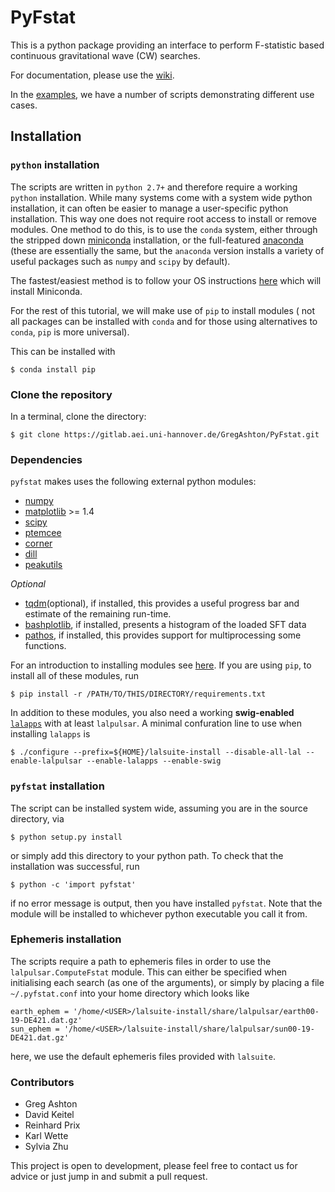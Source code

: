 # PyFstat

This is a python package providing an interface to perform F-statistic based
continuous gravitational wave (CW) searches.

For documentation, please use the [wiki](https://gitlab.aei.uni-hannover.de/GregAshton/PyFstat/wikis/home).

In the
[examples](https://gitlab.aei.uni-hannover.de/GregAshton/PyFstat/tree/master/examples),
we have a number of scripts demonstrating different use cases.


## Installation

### `python` installation
The scripts are written in `python 2.7+` and therefore require a working
`python` installation. While many systems come with a system wide python
installation, it can often be easier to manage a user-specific python
installation. This way one does not require root access to install or remove
modules. One method to do this, is to use the `conda` system, either through
the stripped down [miniconda](http://conda.pydata.org/miniconda.html)
installation, or the full-featured
[anaconda](https://www.continuum.io/downloads) (these are essentially the
same, but the `anaconda` version installs a variety of useful packages such as
`numpy` and `scipy` by default).

The fastest/easiest method is to follow your OS instructions
[here](https://conda.io/docs/install/quick.html) which will install Miniconda.

For the rest of this tutorial, we will make use of `pip` to install modules (
not all packages can be installed with `conda` and for those using alternatives
to `conda`, `pip` is more universal).

This can be installed with
```
$ conda install pip
```

### Clone the repository

In a terminal, clone the directory:

```
$ git clone https://gitlab.aei.uni-hannover.de/GregAshton/PyFstat.git
```

### Dependencies

`pyfstat` makes uses the following external python modules:

* [numpy](http://www.numpy.org/)
* [matplotlib](http://matplotlib.org/) >= 1.4
* [scipy](https://www.scipy.org/)
* [ptemcee](https://github.com/willvousden/ptemcee)
* [corner](https://pypi.python.org/pypi/corner/)
* [dill](https://pypi.python.org/pypi/dill)
* [peakutils](https://pypi.python.org/pypi/PeakUtils)

*Optional*
* [tqdm](https://pypi.python.org/pypi/tqdm)(optional), if installed, this
  provides a useful progress bar and estimate of the remaining run-time.
* [bashplotlib](https://github.com/glamp/bashplotlib), if installed, presents
  a histogram of the loaded SFT data
* [pathos](https://pypi.python.org/pypi/pathos), if installed, this provides
  support for multiprocessing some functions.

For an introduction to installing modules see
[here](https://docs.python.org/3.5/installing/index.html). If you are using
`pip`, to install all of these modules, run
```
$ pip install -r /PATH/TO/THIS/DIRECTORY/requirements.txt
```

In addition to these modules, you also need a working **swig-enabled**
[`lalapps`](http://software.ligo.org/docs/lalsuite/lalsuite/) with
  at least `lalpulsar`. A minimal confuration line to use when installing
`lalapps` is

```
$ ./configure --prefix=${HOME}/lalsuite-install --disable-all-lal --enable-lalpulsar --enable-lalapps --enable-swig
```


### `pyfstat` installation

The script can be installed system wide, assuming you are in the source directory, via
```
$ python setup.py install
```
or simply add this directory to your python path. To check that the installation
was successful, run
```
$ python -c 'import pyfstat'
```
if no error message is output, then you have installed `pyfstat`. Note that
the module will be installed to whichever python executable you call it from.

### Ephemeris installation

The scripts require a path to ephemeris files in order to use the
`lalpulsar.ComputeFstat` module. This can either be specified when initialising
each search (as one of the arguments), or simply by placing a file
`~/.pyfstat.conf` into your home directory which looks like

```
earth_ephem = '/home/<USER>/lalsuite-install/share/lalpulsar/earth00-19-DE421.dat.gz'
sun_ephem = '/home/<USER>/lalsuite-install/share/lalpulsar/sun00-19-DE421.dat.gz'
```
here, we use the default ephemeris files provided with `lalsuite`.

### Contributors

* Greg Ashton
* David Keitel
* Reinhard Prix
* Karl Wette
* Sylvia Zhu

This project is open to development, please feel free to contact us
for advice or just jump in and submit a pull request.
